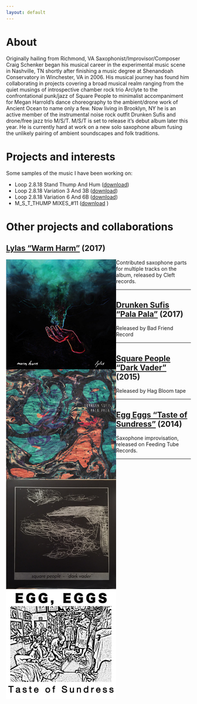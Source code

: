 ```yaml
---
layout: default
---
```


# [](#header-2)About
Originally hailing from Richmond, VA Saxophonist/Improvisor/Composer Craig Schenker began his musical career in the experimental music scene in Nashville, TN shortly after finishing a music degree at Shenandoah Conservatory in Winchester, VA in 2006. His musical journey has found him collaborating in projects covering a broad musical realm ranging from the quiet musings of introspective chamber rock trio Arclyte to the confrontational punk/jazz of Square People to minimalist accompaniment for Megan Harrold’s dance choreography to the ambient/drone work of Ancient Ocean to name only a few. Now living in Brooklyn, NY he is an active member of the instrumental noise rock outfit Drunken Sufis and drone/free jazz trio M/S/T. M/S/T is set to release it’s debut album later this year. He is currently hard at work on a new solo saxophone album fusing the unlikely pairing of ambient soundscapes and folk traditions.

# [](#header-2)Projects and interests
Some samples of the music I have been working on:

- Loop 2.8.18 Stand Thump And Hum ([download](https://github.com/cischenker/cischenker.github.io/blob/master/samples/Loop%202.8.18%20Stand%20Thump%20And%20Hum.m4a?raw=true))
- Loop 2.8.18 Variation 3 And 3B ([download](https://github.com/cischenker/cischenker.github.io/blob/master/samples/Loop%202.8.18%20Variation%203%20And%203B.m4a?raw=true))
- Loop 2.8.18 Variation 6 And 6B ([download](https://github.com/cischenker/cischenker.github.io/blob/master/samples/Loop%202.8.18%20Variation%206%20And%206B.m4a?raw=true))
- M_S_T_THUMP MIXES_#11 ([download](https://github.com/cischenker/cischenker.github.io/blob/master/samples/M_S_T_THUMP%20MIXES_%2311.mp3?raw=true)
)

# [](#header-2)Other projects and collaborations

## [](#header-6) [Lylas “Warm Harm”](https://lylas.bandcamp.com/album/warm-harm) (2017)

<img align="left" width="300" height="300" src="https://raw.githubusercontent.com/cischenker/cischenker.github.io/master/img/warm_harm.jpg">
Contributed saxophone parts for multiple tracks on the album, released by Cleft records.
 
 
 
 
 
 
 
---

## [](#header-6) [Drunken Sufis “Pala Pala”](https://drunkensufis.bandcamp.com/) (2017)

<img align="left" width="300" height="300" src="https://raw.githubusercontent.com/cischenker/cischenker.github.io/master/img/pala_pala.jpg">
Released by Bad Friend Record

---

## [](#header-6) [Square People “Dark Vader”](https://soundcloud.com/lofantasyjunk/sets/square-people-dark-vader) (2015)

<img align="left" width="300" height="300" src="https://raw.githubusercontent.com/cischenker/cischenker.github.io/master/img/dark_vader.jpg">
Released by Hag Bloom tape

---

## [](#header-6) [Egg Eggs “Taste of Sundress”](https://feedingtuberecords.bandcamp.com/album/taste-of-sundress) (2014)

<img align="left" width="300" height="300" src="https://raw.githubusercontent.com/cischenker/cischenker.github.io/master/img/egg_egg.jpg">
Saxophone improvisation, released on Feeding Tube Records.

---


